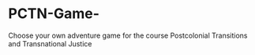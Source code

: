 # PCTN-Game-
Choose your own adventure game for the course Postcolonial Transitions and Transnational Justice 
